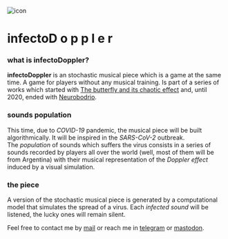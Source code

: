 ![icon](https://gitlab.com/rodrigovalla/infectodoppler/-/raw/master/public/assets/img/logo_64.png)
# infectoD o p p l e r

### what is **infectoDoppler**?

**infectoDoppler** is an stochastic musical piece which is a game at the same time. A game for
players without any musical training. Is part of a series of works which started with
[The butterfly and its chaotic effect](https://vimeo.com/rodrigovalla/chaoticbutterfly) and,
until 2020, ended with [Neurobodrio](https://vimeo.com/rodrigovalla/neurobodrio).  

### sounds population
This time, due to *COVID-19* pandemic, the musical piece will be built algorithmically. It will
be inspired in the *SARS-CoV-2* outbreak.  
The *population* of sounds which suffers the virus consists in a series of sounds recorded by
players all over the world (well, most of them will be from Argentina) with their musical
representation of the *Doppler effect* induced by a visual simulation.  

### the piece
A version of the stochastic musical piece is generated by a computational model that simulates
the spread of a virus. Each *infected sound* will be listened, the lucky ones will remain
silent.  

Feel free to contact me by [mail](mailto:rodrigovalla@protonmail.ch) or reach me in
[telegram](https://t.me/rvalla) or [mastodon](https://fosstodon.org/@rvalla).
